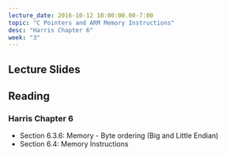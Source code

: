 ```yaml
---
lecture_date: 2016-10-12 10:00:00.00-7:00
topic: "C Pointers and ARM Memory Instructions"
desc: "Harris Chapter 6"
week: "3"
---
```


## Lecture Slides

## Reading

### Harris Chapter 6

* Section 6.3.6: Memory - Byte ordering (Big and Little Endian)
* Section 6.4: Memory Instructions
